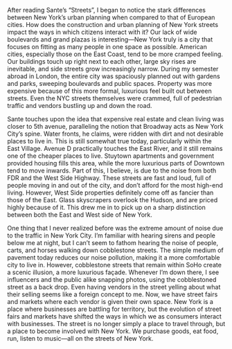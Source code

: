 After reading Sante’s “Streets”, I began to notice the stark differences between New York’s urban planning when compared to that of European cities. How does the construction and urban planning of New York streets impact the ways in which citizens interact with it? Our lack of wide boulevards and grand plazas is interesting—New York truly is a city that focuses on fitting as many people in one space as possible. American cities, especially those on the East Coast, tend to be more cramped feeling. Our buildings touch up right next to each other, large sky rises are inevitable, and side streets grow increasingly narrow. During my semester abroad in London, the entire city was spaciously planned out with gardens and parks, sweeping boulevards and public spaces. Property was more expensive because of this more formal, luxurious feel built out between streets. Even the NYC streets themselves were crammed, full of pedestrian traffic and vendors bustling up and down the road.

Sante touches upon the idea that expensive real estate and clean living was closer to 5th avenue, paralleling the notion that Broadway acts as New York City’s spine. Water fronts, he claims, were ridden with dirt and not desirable places to live in. This is still somewhat true today, particularly within the East Village. Avenue D practically touches the East River, and it still remains one of the cheaper places to live. Stuytown apartments and government provided housing fills this area, while the more luxurious parts of Downtown tend to move inwards. Part of this, I believe, is due to the noise from both FDR and the West Side Highway. These streets are fast and loud, full of people moving in and out of the city, and don’t afford for the most high-end living. However, West Side properties definitely come off as fancier than those of the East. Glass skyscrapers overlook the Hudson, and are priced highly because of it. This drew me in to pick up on a sharp distinction between both the East and West side of New York.

One thing that I never realized before was the extreme amount of noise due to the traffic in New York City. I’m familiar with hearing sirens and people below me at night, but I can’t seem to fathom hearing the noise of people, carts, and horses walking down cobblestone streets. The simple medium of pavement today reduces our noise pollution, making it a more comfortable city to live in. However, cobblestone streets that remain within SoHo create a scenic illusion, a more luxurious façade. Whenever I’m down there, I see influencers and the public alike snapping photos, using the cobblestoned street as a back drop. Even having vendors in the street yelling about what their selling seems like a foreign concept to me. Now, we have street fairs and markets where each vendor is given their own space. New York is a place where businesses are battling for territory, but the evolution of street fairs and markets have shifted the ways in which we as consumers interact with businesses. The street is no longer simply a place to travel through, but a place to become involved with New York. We purchase goods, eat food, run, listen to music—all on the streets of New York.
